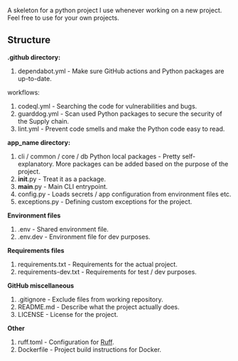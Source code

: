 A skeleton for a python project I use whenever working on a new project. Feel free to use for your own projects.

## Structure

<b>.github directory:</b>

1. dependabot.yml - Make sure GitHub actions and Python packages are up-to-date.

workflows:

1. codeql.yml - Searching the code for vulnerabilities and bugs.
2. guarddog.yml - Scan used Python packages to secure the security of the Supply chain.
3. lint.yml - Prevent code smells and make the Python code easy to read.

<b>app_name directory:</b>

1. cli / common / core / db Python local packages - Pretty self-explanatory. More packages can be added based on the purpose of the project.
2. __init__.py - Treat it as a package.
3. __main__.py - Main CLI entrypoint.
4. config.py - Loads secrets / app configuration from environment files etc.
5. exceptions.py - Defining custom exceptions for the project.

<b>Environment files</b>

1. .env - Shared environment file.
2. .env.dev - Environment file for dev purposes.

<b>Requirements files</b>

1. requirements.txt - Requirements for the actual project.
2. requirements-dev.txt - Requirements for test / dev purposes.

<b>GitHub miscellaneous</b>

1. .gitignore - Exclude files from working repository.
2. README.md - Describe what the project actually does.
3. LICENSE - License for the project.

<b>Other</b>

1. ruff.toml - Configuration for [Ruff](https://github.com/astral-sh/ruff).
2. Dockerfile - Project build instructions for Docker.
